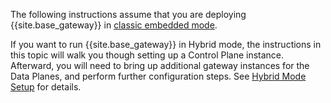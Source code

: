 <!-- Deployment Options section; used in all Enterprise installation topics - except k8s -->
The following instructions assume that you are deploying {{site.base_gateway}} in [classic embedded mode](/enterprise/{{page.kong_version}}/deployment/deployment-options).

If you want to run {{site.base_gateway}} in Hybrid mode, the instructions in this topic will walk you though setting up a Control Plane instance. Afterward, you will need to bring up additional gateway instances for the Data Planes, and perform further configuration steps. See [Hybrid Mode Setup](/enterprise/{{page.kong_version}}/deployment/hybrid-mode-setup) for details.
